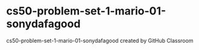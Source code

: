 # cs50-problem-set-1-mario-01-sonydafagood
cs50-problem-set-1-mario-01-sonydafagood created by GitHub Classroom
